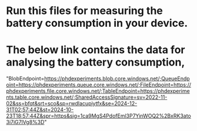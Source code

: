 # Run this files for measuring the battery consumption in your device.
# The below link contains the data for analysing the battery consumption,
"BlobEndpoint=https://phdexperiments.blob.core.windows.net/;QueueEndpoint=https://phdexperiments.queue.core.windows.net/;FileEndpoint=https://phdexperiments.file.core.windows.net/;TableEndpoint=https://phdexperiments.table.core.windows.net/;SharedAccessSignature=sv=2022-11-02&ss=bfqt&srt=sco&sp=rwdlacupiytfx&se=2024-12-31T02:57:44Z&st=2024-10-23T18:57:44Z&spr=https&sig=1ca9MgS4PdofEml3P7YinWOQ2%2BxRK3ato3i7iG7lVg8%3D"
